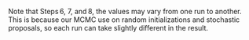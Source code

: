 Note that Steps 6, 7, and 8, the values may vary from one run to another. 
This is because our MCMC use on random initializations and stochastic proposals, so each run can take slightly different in the result.
